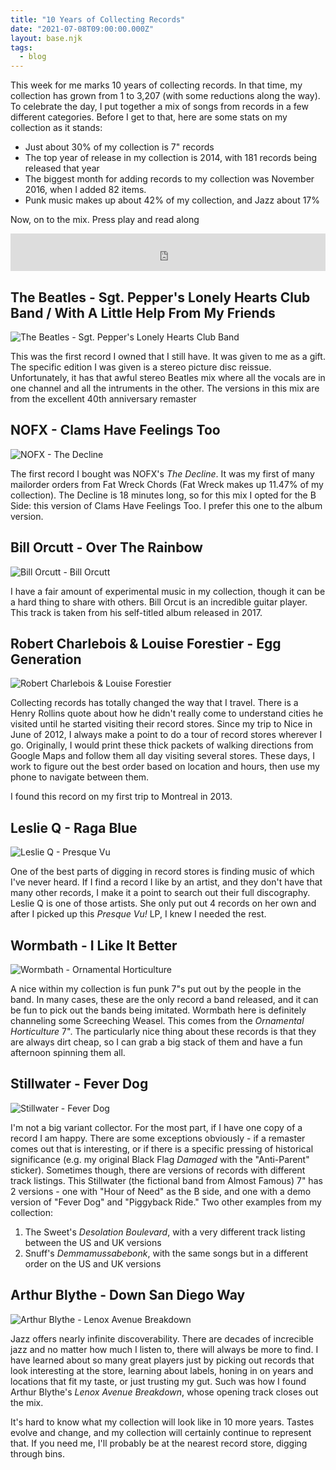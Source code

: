 ```yaml
---
title: "10 Years of Collecting Records"
date: "2021-07-08T09:00:00.000Z"
layout: base.njk
tags:
  - blog
---
```


This week for me marks 10 years of collecting records. In that time, my collection has grown from 1 to 3,207 (with some reductions along the way). To celebrate the day, I put together a mix of songs from records in a few different categories. Before I get to that, here are some stats on my collection as it stands:

- Just about 30% of my collection is 7" records
- The top year of release in my collection is 2014, with 181 records being released that year
- The biggest month for adding records to my collection was November 2016, when I added 82 items.
- Punk music makes up about 42% of my collection, and Jazz about 17%

Now, on to the mix. Press play and read along

<iframe width="100%" height="60" src="https://www.mixcloud.com/widget/iframe/?hide_cover=1&mini=1&light=1&feed=%2Fresistance-frequencies%2F10-years-of-collecting-records%2F" frameborder="0" ></iframe>

## The Beatles - Sgt. Pepper's Lonely Hearts Club Band / With A Little Help From My Friends

![The Beatles - Sgt. Pepper's Lonely Hearts Club Band](./beatles.jpg)

This was the first record I owned that I still have. It was given to me as a gift. The specific edition I was given is a stereo picture disc reissue. Unfortunately, it has that awful stereo Beatles mix where all the vocals are in one channel and all the intruments in the other. The versions in this mix are from the excellent 40th anniversary remaster

## NOFX - Clams Have Feelings Too

![NOFX - The Decline](./nofx.jpg)

The first record I bought was NOFX's _The Decline_. It was my first of many mailorder orders from Fat Wreck Chords (Fat Wreck makes up 11.47% of my collection). The Decline is 18 minutes long, so for this mix I opted for the B Side: this version of Clams Have Feelings Too. I prefer this one to the album version.

## Bill Orcutt - Over The Rainbow

![Bill Orcutt - Bill Orcutt](./orcutt.jpg)

I have a fair amount of experimental music in my collection, though it can be a hard thing to share with others. Bill Orcut is an incredible guitar player. This track is taken from his self-titled album released in 2017.

## Robert Charlebois & Louise Forestier - Egg Generation

![Robert Charlebois & Louise Forestier](./charlebois.jpg)

Collecting records has totally changed the way that I travel. There is a Henry Rollins quote about how he didn't really come to understand cities he visited until he started visiting their record stores. Since my trip to Nice in June of 2012, I always make a point to do a tour of record stores wherever I go. Originally, I would print these thick packets of walking directions from Google Maps and follow them all day visiting several stores. These days, I work to figure out the best order based on location and hours, then use my phone to navigate between them.

I found this record on my first trip to Montreal in 2013.

## Leslie Q - Raga Blue

![Leslie Q - Presque Vu](./leslie.jpg)

One of the best parts of digging in record stores is finding music of which I've never heard. If I find a record I like by an artist, and they don't have that many other records, I make it a point to search out their full discography. Leslie Q is one of those artists. She only put out 4 records on her own and after I picked up this _Presque Vu!_ LP, I knew I needed the rest.

## Wormbath - I Like It Better

![Wormbath - Ornamental Horticulture](./wormbath.jpg)

A nice within my collection is fun punk 7"s put out by the people in the band. In many cases, these are the only record a band released, and it can be fun to pick out the bands being imitated. Wormbath here is definitely channeling some Screeching Weasel. This comes from the _Ornamental Horticulture_ 7". The particularly nice thing about these records is that they are always dirt cheap, so I can grab a big stack of them and have a fun afternoon spinning them all.

## Stillwater - Fever Dog

![Stillwater - Fever Dog](./stillwater.jpg)

I'm not a big variant collector. For the most part, if I have one copy of a record I am happy. There are some exceptions obviously - if a remaster comes out that is interesting, or if there is a specific pressing of historical significance (e.g. my original Black Flag _Damaged_ with the "Anti-Parent" sticker). Sometimes though, there are versions of records with different track listings. This Stillwater (the fictional band from Almost Famous) 7" has 2 versions - one with "Hour of Need" as the B side, and one with a demo version of "Fever Dog" and "Piggyback Ride." Two other examples from my collection:

1. The Sweet's _Desolation Boulevard_, with a very different track listing between the US and UK versions
2. Snuff's _Demmamussabebonk_, with the same songs but in a different order on the US and UK versions

## Arthur Blythe - Down San Diego Way

![Arthur Blythe - Lenox Avenue Breakdown](./blythe.jpg)

Jazz offers nearly infinite discoverability. There are decades of increcible jazz and no matter how much I listen to, there will always be more to find. I have learned about so many great players just by picking out records that look interesting at the store, learning about labels, honing in on years and locations that fit my taste, or just trusting my gut. Such was how I found Arthur Blythe's _Lenox Avenue Breakdown_, whose opening track closes out the mix.

It's hard to know what my collection will look like in 10 more years. Tastes evolve and change, and my collection will certainly continue to represent that. If you need me, I'll probably be at the nearest record store, digging through bins.

